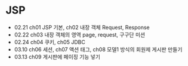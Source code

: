 # JSP
+ 02.21 ch01 JSP 기본, ch02 내장 객체 Request, Response
+ 02.22 ch03 내장 객체의 영역 page, request, 구구단 미션
+ 02.24 ch04 쿠키, ch05 JDBC
+ 03.10 ch06 세션, ch07 액션 태그, ch08 모델1 방식의 회원제 게시판 만들기
+ 03.13 ch09 게시판에 페이징 기능 넣기
